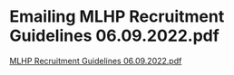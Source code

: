 # Emailing MLHP Recruitment Guidelines 06.09.2022.pdf

[MLHP Recruitment Guidelines 06.09.2022.pdf](../files/a3c4bf5d-3d6b-42bc-998f-6b51dbc7b971.pdf)